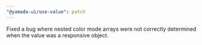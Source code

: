 ```yaml
---
"@yamada-ui/use-value": patch
---
```


Fixed a bug where nested color mode arrays were not correctly determined when the value was a responsive object.
